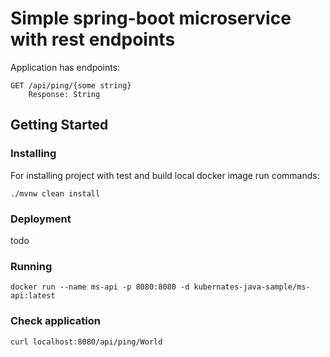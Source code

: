 # Simple spring-boot microservice with rest endpoints

Application has endpoints:
```
GET /api/ping/{some string}
    Response: String
```

## Getting Started
### Installing

For installing project with test and build local docker image run commands:
```
./mvnw clean install
```
### Deployment
todo

### Running
```
docker run --name ms-api -p 8080:8080 -d kubernates-java-sample/ms-api:latest
```
### Check application 
```
curl localhost:8080/api/ping/World
```